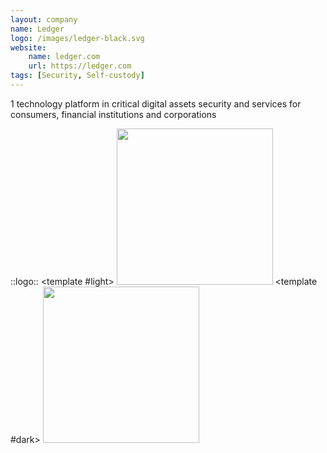 ```yaml
---
layout: company
name: Ledger
logo: /images/ledger-black.svg
website:
    name: ledger.com
    url: https://ledger.com
tags: [Security, Self-custody]
---
```


<div class="grid grid-cols-1 justify-center items-center h-75">
    <div class="cornered w-90">
        <div class="align-left text-xl">
            <span class="float-left pr-5">
                <span class="text-3xl accent"><carbon-hashtag/></span>
                <span class="text-5em align-bottom font-600 accent">1</span>
            </span>
            technology platform in critical digital assets security and services for consumers, financial institutions and corporations
        </div>
    </div>
</div>

::logo::
<LightOrDark>
    <template #light>
        <img src="/images/ledger-light.svg" width="250" class="mt-5">
    </template>
    <template #dark>
        <img src="/images/ledger-dark.svg" width="250" class="mt-8">
    </template>
</LightOrDark>

<!--
I work at Ledger.

Ledger is the world leader in cryptocurrency security but not only, as we're securing all digital assets.

We build an hardware wallet storing your private keys.

To ease the usage, we develop a bunch of services and I'm develop backend services for these.
-->

